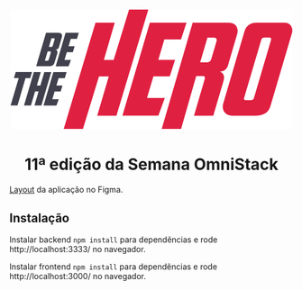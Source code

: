 <!-- então bora codar! -->

<h1 align="center">
    <img alt="" title="" src="imgs/logo.svg">
</h1>


<h1 align="center">11ª edição da Semana OmniStack</h1>

[Layout](https://www.figma.com/file/2C2yvw7jsCOGmaNUDftX9n/Be-The-Hero---OmniStack-11?node-id=0%3A1) da aplicação no Figma.

## Instalação

Instalar backend ```npm install``` para dependências e rode http://localhost:3333/ no navegador.

Instalar frontend ```npm install``` para dependências e rode http://localhost:3000/ no navegador.


